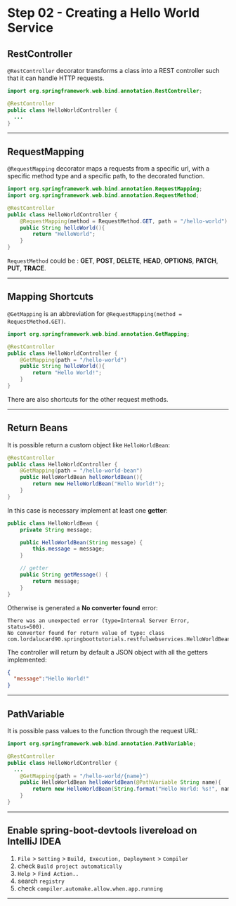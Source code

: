 # Step 02 - Creating a Hello World Service

## RestController

`@RestController` decorator transforms a class into a REST controller such that it can handle HTTP requests.

```java
import org.springframework.web.bind.annotation.RestController;

@RestController
public class HelloWorldController {
  ...
}
```
---

## RequestMapping

`@RequestMapping` decorator maps a requests from a specific url, with a specific method type and a specific path, to the decorated function.

```java
import org.springframework.web.bind.annotation.RequestMapping;
import org.springframework.web.bind.annotation.RequestMethod;

@RestController
public class HelloWorldController {
    @RequestMapping(method = RequestMethod.GET, path = "/hello-world")
    public String helloWorld(){
        return "HelloWorld";
    }
}
```
`RequestMethod` could be : **GET**, **POST**, **DELETE**, **HEAD**, **OPTIONS**, **PATCH**, **PUT**, **TRACE**.

---

## Mapping Shortcuts

`@GetMapping` is an abbreviation for `@RequestMapping(method = RequestMethod.GET)`.

```java
import org.springframework.web.bind.annotation.GetMapping;

@RestController
public class HelloWorldController {
    @GetMapping(path = "/hello-world")
    public String helloWorld(){
        return "Hello World!";
    }
}
```
There are also shortcuts for the other request methods.

---

## Return Beans

It is possible return a custom object like `HelloWorldBean`:

```java
@RestController
public class HelloWorldController {
    @GetMapping(path = "/hello-world-bean")
    public HelloWorldBean helloWorldBean(){
        return new HelloWorldBean("Hello World!");
    }
}
```
In this case is necessary implement at least one **getter**:

```java
public class HelloWorldBean {
    private String message;

    public HelloWorldBean(String message) {
        this.message = message;
    }

    // getter
    public String getMessage() {
        return message;
    }
}
```
Otherwise is generated a **No converter found** error:

```
There was an unexpected error (type=Internal Server Error, status=500).
No converter found for return value of type: class com.lordalucard90.springboottutorials.restfulwebservices.HelloWorldBean
```

The controller will return by default a JSON object with all the getters implemented:

```json
{
  "message":"Hello World!"
}
```
---
## PathVariable

It is possible pass values to the function through the request URL:

```java
import org.springframework.web.bind.annotation.PathVariable;

@RestController
public class HelloWorldController {
  ...
    @GetMapping(path = "/hello-world/{name}")
    public HelloWorldBean helloWorldBean(@PathVariable String name){
        return new HelloWorldBean(String.format("Hello World: %s!", name));
    }
}
```

---

## Enable spring-boot-devtools livereload on IntelliJ IDEA

1. `File` > `Setting` > `Build, Execution, Deployment` > `Compiler`
2. check `Build project automatically`
3. `Help` > `Find Action..`
4. search `registry`
5. check `compiler.automake.allow.when.app.running`

---
